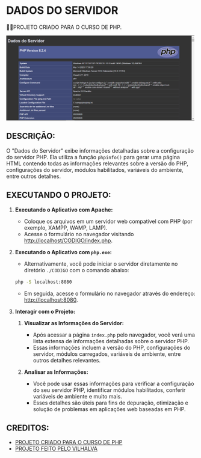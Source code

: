 # DADOS DO SERVIDOR
👨‍🏫PROJETO CRIADO PARA O CURSO DE PHP.

<img src="FOTO.png" align="center" width="500"> <br>

## DESCRIÇÃO:
O "Dados do Servidor" exibe informações detalhadas sobre a configuração do servidor PHP. Ela utiliza a função `phpinfo()` para gerar uma página HTML contendo todas as informações relevantes sobre a versão do PHP, configurações do servidor, módulos habilitados, variáveis do ambiente, entre outros detalhes.

## EXECUTANDO O PROJETO:
1. **Executando o Aplicativo com Apache:**
   - Coloque os arquivos em um servidor web compatível com PHP (por exemplo, XAMPP, WAMP, LAMP).
   - Acesse o formulário no navegador visitando [http://localhost/CODIGO/index.php](http://localhost/CODIGO/index.php).

2. **Executando o Aplicativo com `php.exe`:**
   - Alternativamente, você pode iniciar o servidor diretamente no diretório `./CODIGO` com o comando abaixo:
   ```bash
   php -S localhost:8080
   ```
   - Em seguida, acesse o formulário no navegador através do endereço: [http://localhost:8080](http://localhost:8080).

3. **Interagir com o Projeto:**
   1. **Visualizar as Informações do Servidor:**
      - Após acessar a página `index.php` pelo navegador, você verá uma lista extensa de informações detalhadas sobre o servidor PHP.
      - Essas informações incluem a versão do PHP, configurações do servidor, módulos carregados, variáveis de ambiente, entre outros detalhes relevantes.

   2. **Analisar as Informações:**
      - Você pode usar essas informações para verificar a configuração do seu servidor PHP, identificar módulos habilitados, conferir variáveis de ambiente e muito mais.
      - Esses detalhes são úteis para fins de depuração, otimização e solução de problemas em aplicações web baseadas em PHP.
      
## CREDITOS:
- [PROJETO CRIADO PARA O CURSO DE PHP](https://github.com/VILHALVA/CURSO-DE-PHP)
- [PROJETO FEITO PELO VILHALVA](https://github.com/VILHALVA)





